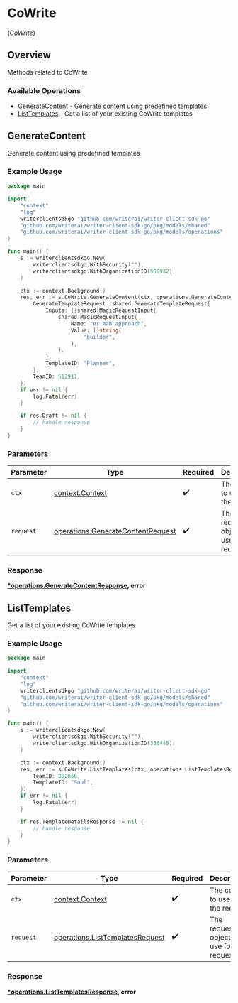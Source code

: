 # CoWrite
(*CoWrite*)

## Overview

Methods related to CoWrite

### Available Operations

* [GenerateContent](#generatecontent) - Generate content using predefined templates
* [ListTemplates](#listtemplates) - Get a list of your existing CoWrite templates

## GenerateContent

Generate content using predefined templates

### Example Usage

```go
package main

import(
	"context"
	"log"
	writerclientsdkgo "github.com/writerai/writer-client-sdk-go"
	"github.com/writerai/writer-client-sdk-go/pkg/models/shared"
	"github.com/writerai/writer-client-sdk-go/pkg/models/operations"
)

func main() {
    s := writerclientsdkgo.New(
        writerclientsdkgo.WithSecurity(""),
        writerclientsdkgo.WithOrganizationID(569932),
    )

    ctx := context.Background()
    res, err := s.CoWrite.GenerateContent(ctx, operations.GenerateContentRequest{
        GenerateTemplateRequest: shared.GenerateTemplateRequest{
            Inputs: []shared.MagicRequestInput{
                shared.MagicRequestInput{
                    Name: "er man approach",
                    Value: []string{
                        "builder",
                    },
                },
            },
            TemplateID: "Planner",
        },
        TeamID: 612911,
    })
    if err != nil {
        log.Fatal(err)
    }

    if res.Draft != nil {
        // handle response
    }
}
```

### Parameters

| Parameter                                                                              | Type                                                                                   | Required                                                                               | Description                                                                            |
| -------------------------------------------------------------------------------------- | -------------------------------------------------------------------------------------- | -------------------------------------------------------------------------------------- | -------------------------------------------------------------------------------------- |
| `ctx`                                                                                  | [context.Context](https://pkg.go.dev/context#Context)                                  | :heavy_check_mark:                                                                     | The context to use for the request.                                                    |
| `request`                                                                              | [operations.GenerateContentRequest](../../models/operations/generatecontentrequest.md) | :heavy_check_mark:                                                                     | The request object to use for the request.                                             |


### Response

**[*operations.GenerateContentResponse](../../models/operations/generatecontentresponse.md), error**


## ListTemplates

Get a list of your existing CoWrite templates

### Example Usage

```go
package main

import(
	"context"
	"log"
	writerclientsdkgo "github.com/writerai/writer-client-sdk-go"
	"github.com/writerai/writer-client-sdk-go/pkg/models/shared"
	"github.com/writerai/writer-client-sdk-go/pkg/models/operations"
)

func main() {
    s := writerclientsdkgo.New(
        writerclientsdkgo.WithSecurity(""),
        writerclientsdkgo.WithOrganizationID(380445),
    )

    ctx := context.Background()
    res, err := s.CoWrite.ListTemplates(ctx, operations.ListTemplatesRequest{
        TeamID: 882866,
        TemplateID: "Soul",
    })
    if err != nil {
        log.Fatal(err)
    }

    if res.TemplateDetailsResponse != nil {
        // handle response
    }
}
```

### Parameters

| Parameter                                                                          | Type                                                                               | Required                                                                           | Description                                                                        |
| ---------------------------------------------------------------------------------- | ---------------------------------------------------------------------------------- | ---------------------------------------------------------------------------------- | ---------------------------------------------------------------------------------- |
| `ctx`                                                                              | [context.Context](https://pkg.go.dev/context#Context)                              | :heavy_check_mark:                                                                 | The context to use for the request.                                                |
| `request`                                                                          | [operations.ListTemplatesRequest](../../models/operations/listtemplatesrequest.md) | :heavy_check_mark:                                                                 | The request object to use for the request.                                         |


### Response

**[*operations.ListTemplatesResponse](../../models/operations/listtemplatesresponse.md), error**

